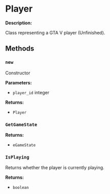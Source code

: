 # Player

**Description:**

Class representing a GTA V player (Unfinished).

## Methods

### `new`

Constructor

**Parameters:**
- `player_id` integer


**Returns:**
- `Player` 

### `GetGameState`

**Returns:**
- `eGameState` 

### `IsPlaying`

Returns whether the player is currently playing.

**Returns:**
- `boolean` 


